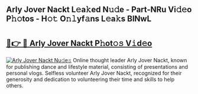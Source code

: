 ## Arly Jover Nackt L𝚎a𝚔ed N𝚞𝚍e - Part-NRu Vi𝚍𝚎o P𝚑𝚘tos - H𝚘𝚝 O𝚗𝚕yf𝚊ns L𝚎a𝚔s BlNwL

# <h2><a href="http://kfbde38.oniu.top/?m=Arly+Jover+Nackt">🔗👉 🔴 Arly Jover Nackt P𝚑ot𝚘𝚜 V𝚒d𝚎o</a></h2>

[![Arly Jover Nackt Nu𝚍e𝚜](https://i.imgur.com/0qMVB7G.gif)](http://kfbde38.oniu.top/?m=Arly+Jover+Nackt)
Online thought leader Arly Jover Nackt, known for publishing dance and lifestyle material, consisting of presentations and personal vlogs. Selfless volunteer Arly Jover Nackt, recognized for their generosity and dedication to volunteering their time and skills to help others.  
